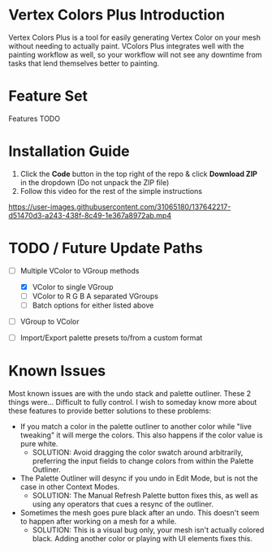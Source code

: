 # Vertex Colors Plus Introduction

Vertex Colors Plus is a tool for easily generating Vertex Color on your mesh without needing to actually paint. VColors Plus integrates well with the painting workflow as well, so your workflow will not see any downtime from tasks that lend themselves better to painting.


# Feature Set

Features TODO


# Installation Guide

1. Click the **Code** button in the top right of the repo & click **Download ZIP** in the dropdown (Do not unpack the ZIP file)
2. Follow this video for the rest of the simple instructions

https://user-images.githubusercontent.com/31065180/137642217-d51470d3-a243-438f-8c49-1e367a8972ab.mp4


# TODO / Future Update Paths

- [ ] Multiple VColor to VGroup methods
	- [x] VColor to single VGroup
	- [ ] VColor to R G B A separated VGroups
	- [ ] Batch options for either listed above
- [ ] VGroup to VColor
- [ ] Import/Export palette presets to/from a custom format


# Known Issues

Most known issues are with the undo stack and palette outliner. These 2 things were... Difficult to fully control. I wish to someday know more about these features to provide better solutions to these problems:

- If you match a color in the palette outliner to another color while "live tweaking" it will merge the colors. This also happens if the color value is pure white.
  - SOLUTION: Avoid dragging the color swatch around arbitrarily, preferring the input fields to change colors from within the Palette Outliner.
- The Palette Outliner will desync if you undo in Edit Mode, but is not the case in other Context Modes.
  - SOLUTION: The Manual Refresh Palette button fixes this, as well as using any operators that cues a resync of the outliner.
- Sometimes the mesh goes pure black after an undo. This doesn't seem to happen after working on a mesh for a while.
  - SOLUTION: This is a visual bug only, your mesh isn't actually colored black. Adding another color or playing with UI elements fixes this.



